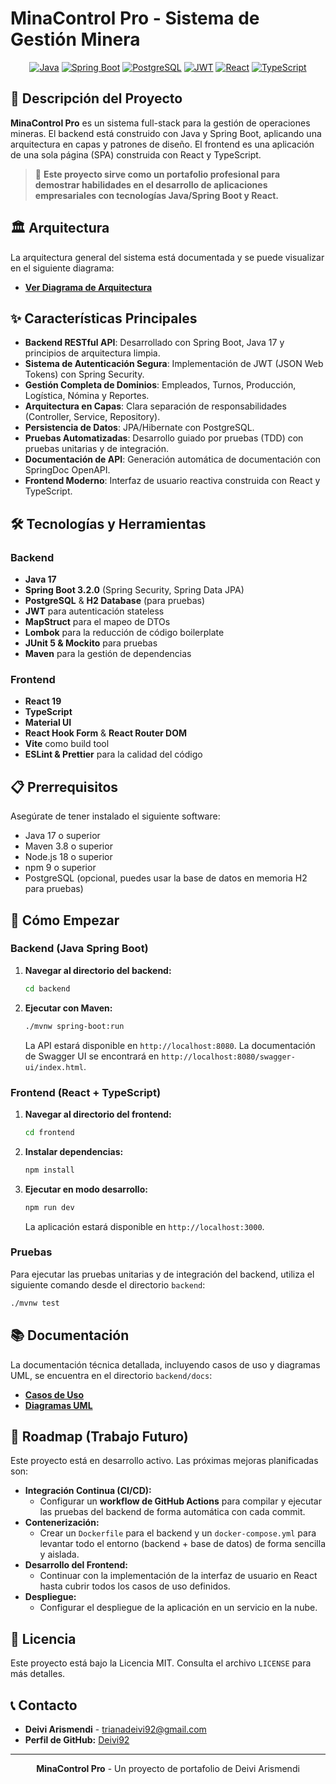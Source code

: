 # MinaControl Pro - Sistema de Gestión Minera

<div align="center">

[![Java](https://img.shields.io/badge/Java-17-ED8B00?style=for-the-badge&logo=java&logoColor=white)](https://www.java.com/)
[![Spring Boot](https://img.shields.io/badge/Spring_Boot-3.2.0-6DB33F?style=for-the-badge&logo=spring-boot&logoColor=white)](https://spring.io/projects/spring-boot)
[![PostgreSQL](https://img.shields.io/badge/PostgreSQL-316192?style=for-the-badge&logo=postgresql&logoColor=white)](https://www.postgresql.org/)
[![JWT](https://img.shields.io/badge/JWT-000000?style=for-the-badge&logo=JSON%20web%20tokens&logoColor=white)](https://jwt.io/)
[![React](https://img.shields.io/badge/React-20232A?style=for-the-badge&logo=react&logoColor=61DAFB)](https://reactjs.org/)
[![TypeScript](https://img.shields.io/badge/TypeScript-007ACC?style=for-the-badge&logo=typescript&logoColor=white)](https://www.typescriptlang.org/)

</div>

## 🚀 Descripción del Proyecto

**MinaControl Pro** es un sistema full-stack para la gestión de operaciones mineras. El backend está construido con Java y Spring Boot, aplicando una arquitectura en capas y patrones de diseño. El frontend es una aplicación de una sola página (SPA) construida con React y TypeScript.

> 🎯 **Este proyecto sirve como un portafolio profesional para demostrar habilidades en el desarrollo de aplicaciones empresariales con tecnologías Java/Spring Boot y React.**

## 🏛️ Arquitectura

La arquitectura general del sistema está documentada y se puede visualizar en el siguiente diagrama:

- **[Ver Diagrama de Arquitectura](./backend/docs/diagrams/general/architecture_overview.puml)**

## ✨ Características Principales

-   **Backend RESTful API**: Desarrollado con Spring Boot, Java 17 y principios de arquitectura limpia.
-   **Sistema de Autenticación Segura**: Implementación de JWT (JSON Web Tokens) con Spring Security.
-   **Gestión Completa de Dominios**: Empleados, Turnos, Producción, Logística, Nómina y Reportes.
-   **Arquitectura en Capas**: Clara separación de responsabilidades (Controller, Service, Repository).
-   **Persistencia de Datos**: JPA/Hibernate con PostgreSQL.
-   **Pruebas Automatizadas**: Desarrollo guiado por pruebas (TDD) con pruebas unitarias y de integración.
-   **Documentación de API**: Generación automática de documentación con SpringDoc OpenAPI.
-   **Frontend Moderno**: Interfaz de usuario reactiva construida con React y TypeScript.

## 🛠️ Tecnologías y Herramientas

### Backend
- **Java 17**
- **Spring Boot 3.2.0** (Spring Security, Spring Data JPA)
- **PostgreSQL** & **H2 Database** (para pruebas)
- **JWT** para autenticación stateless
- **MapStruct** para el mapeo de DTOs
- **Lombok** para la reducción de código boilerplate
- **JUnit 5 & Mockito** para pruebas
- **Maven** para la gestión de dependencias

### Frontend
- **React 19**
- **TypeScript**
- **Material UI**
- **React Hook Form** & **React Router DOM**
- **Vite** como build tool
- **ESLint & Prettier** para la calidad del código

## 📋 Prerrequisitos

Asegúrate de tener instalado el siguiente software:

-   Java 17 o superior
-   Maven 3.8 o superior
-   Node.js 18 o superior
-   npm 9 o superior
-   PostgreSQL (opcional, puedes usar la base de datos en memoria H2 para pruebas)

## 🚀 Cómo Empezar

### Backend (Java Spring Boot)

1.  **Navegar al directorio del backend:**
    ```bash
    cd backend
    ```
2.  **Ejecutar con Maven:**
    ```bash
    ./mvnw spring-boot:run
    ```
    La API estará disponible en `http://localhost:8080`.
    La documentación de Swagger UI se encontrará en `http://localhost:8080/swagger-ui/index.html`.

### Frontend (React + TypeScript)

1.  **Navegar al directorio del frontend:**
    ```bash
    cd frontend
    ```
2.  **Instalar dependencias:**
    ```bash
    npm install
    ```
3.  **Ejecutar en modo desarrollo:**
    ```bash
    npm run dev
    ```
    La aplicación estará disponible en `http://localhost:3000`.

### Pruebas

Para ejecutar las pruebas unitarias y de integración del backend, utiliza el siguiente comando desde el directorio `backend`:

```bash
./mvnw test
```

## 📚 Documentación

La documentación técnica detallada, incluyendo casos de uso y diagramas UML, se encuentra en el directorio `backend/docs`:

-   **[Casos de Uso](./backend/docs/casos_de_uso)**
-   **[Diagramas UML](./backend/docs/diagrams)**

## 🚀 Roadmap (Trabajo Futuro)

Este proyecto está en desarrollo activo. Las próximas mejoras planificadas son:

*   **Integración Continua (CI/CD):**
    *   Configurar un **workflow de GitHub Actions** para compilar y ejecutar las pruebas del backend de forma automática con cada commit.
*   **Contenerización:**
    *   Crear un `Dockerfile` para el backend y un `docker-compose.yml` para levantar todo el entorno (backend + base de datos) de forma sencilla y aislada.
*   **Desarrollo del Frontend:**
    *   Continuar con la implementación de la interfaz de usuario en React hasta cubrir todos los casos de uso definidos.
*   **Despliegue:**
    *   Configurar el despliegue de la aplicación en un servicio en la nube.

## 📄 Licencia

Este proyecto está bajo la Licencia MIT. Consulta el archivo `LICENSE` para más detalles.

## 📞 Contacto

-   **Deivi Arismendi** - trianadeivi92@gmail.com
-   **Perfil de GitHub:** [Deivi92](https://github.com/Deivi92)

---

<div align="center">

**MinaControl Pro** - Un proyecto de portafolio de Deivi Arismendi

</div>